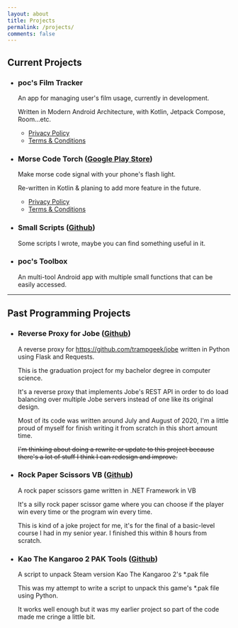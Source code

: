 ```yaml
---
layout: about
title: Projects
permalink: /projects/
comments: false
---
```


## Current Projects

- ### poc's Film Tracker

    An app for managing user's film usage, currently in development.

    Written in Modern Android Architecture, with Kotlin, Jetpack Compose, Room...etc.

    - [Privacy Policy](../legal/pft/privacy.html)
    - [Terms & Conditions](../legal/pft/terms.html)

- ### Morse Code Torch ([Google Play Store](https://play.google.com/store/apps/details?id=com.perryoncrack.mcfleshlite))

    Make morse code signal with your phone's flash light.

    Re-written in Kotlin & planing to add more feature in the future.

    - [Privacy Policy](../legal/mct/privacy.html)
    - [Terms & Conditions](../legal/mct/terms.html)

- ### Small Scripts ([Github](https://github.com/perryOnCrack/Small-Scripts))

    Some scripts I wrote, maybe you can find something useful in it.

- ### poc's Toolbox

    An multi-tool Android app with multiple small functions that can be easily accessed.

---

## Past Programming Projects

- ### Reverse Proxy for Jobe ([Github](https://github.com/perryOnCrack/Reverse-Proxy-for-Jobe))

    A reverse proxy for https://github.com/trampgeek/jobe written in Python using Flask and Requests.

    This is the graduation project for my bachelor degree in computer science.

    It's a reverse proxy that implements Jobe's REST API in order to do load balancing over multiple Jobe servers instead of one like its original design.

    Most of its code was written around July and August of 2020, I'm a little proud of myself for finish writing it from scratch in this short amount time.

    ~~I'm thinking about doing a rewrite or update to this project because there's a lot of stuff I think I can redesign and improve.~~

- ### Rock Paper Scissors VB ([Github](https://github.com/perryOnCrack/Rock-Paper-Scissors-VB))

    A rock paper scissors game written in .NET Framework in VB

    It's a silly rock paper scissor game where you can choose if the player win every time or the program win every time.

    This is kind of a joke project for me, it's for the final of a basic-level course I had in my senior year. I finished this within 8 hours from scratch.

- ### Kao The Kangaroo 2 PAK Tools ([Github](https://github.com/perryOnCrack/Kao-The-Kangaroo-2-PAK-Tools))

    A script to unpack Steam version Kao The Kangaroo 2's *.pak file

    This was my attempt to write a script to unpack this game's *.pak file using Python.

    It works well enough but it was my earlier project so part of the code made me cringe a little bit.
